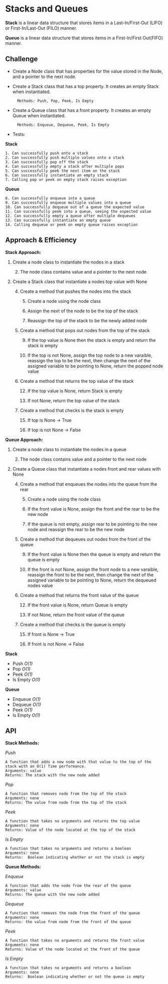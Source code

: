 # Stacks and Queues
**Stack** is a linear data structure that stores items in a Last-In/First-Out (LIFO) or First-In/Last-Out (FILO) manner.

**Queue** is a linear data structure that stores items in a First-In/First Out(FIFO) manner.

## Challenge
- Create a Node class that has properties for the value stored in the Node, and a pointer to the next node.
- Create a Stack class that has a top property. It creates an empty Stack when instantiated.

        Methods: Push, Pop, Peek, Is Empty 

- Create a Queue class that has a front property. It creates an empty Queue when instantiated.

        Methods: Enqueue, Dequeue, Peek, Is Empty

- Tests:

**Stack**

    1. Can successfully push onto a stack
    2. Can successfully push multiple values onto a stack
    3. Can successfully pop off the stack
    4. Can successfully empty a stack after multiple pops
    5. Can successfully peek the next item on the stack
    6. Can successfully instantiate an empty stack
    7. Calling pop or peek on empty stack raises exception

**Queue**

    8. Can successfully enqueue into a queue
    9. Can successfully enqueue multiple values into a queue
    10. Can successfully dequeue out of a queue the expected value
    11. Can successfully peek into a queue, seeing the expected value
    12. Can successfully empty a queue after multiple dequeues
    13. Can successfully instantiate an empty queue
    14. Calling dequeue or peek on empty queue raises exception

## Approach & Efficiency

**Stack Approach:**

1. Create a node class to instantiate the nodes in a stack

    2. The node class contains value and a pointer to the next node

3. Create a Stack class that instantiate a nodes top value with None

    4. Create a method that pushes the nodes into the stack

        5. Create a node using the node class

        6. Assign the next of the node to be the top pf the stack

        7. Reassign the top of the stack to be the newly added node

    8. Create a method that pops out nodes from the top of the stack

        9. If the top value is None then the stack is empty and return the stack is empty

        10. If the top is not None, assign the top node to a new varaible, reassign the top to be the next, then change the next of the assigned variable to be pointing to None, return the popped node value

    11. Create a method that returns the top value of the stack

        12. If the top value is None, return Stack is empty

        13. If not None, return the top value of the stack

    14. Create a method that checks is the stack is empty

        15. If top is None -> True

        16. If top is not None -> False

**Queue Approach:**

1. Create a node class to instantiate the nodes in a queue

    2. The node class contains value and a pointer to the next node

3. Create a Queue class that instantiate a nodes front and rear values with None

    4. Create a method that enqueues the nodes into the queue from the rear

        5. Create a node using the node class

        6. If the front value is None, assign the front and the rear to be the new node

        7. If the queue is not empty, assign rear to be pointing to the new node and reassign the rear to be the new node

    8. Create a method that dequeues out nodes from the front of the queue

        9. If the front value is None then the queue is empty and return the queue is empty
        
        10. If the front is not None, assign the front node to a new varaible, reassign the front to be the next, then change the next of the assigned variable to be pointing to None, return the dequeued nodes value

    11. Create a method that returns the front value of the queue

        12. If the front value is None, return Queue is empty

        13. If not None, return the front value of the queue

    14. Create a method that checks is the queue is empty

        15. If front is None -> True

        16. If front is not None -> False

**Stack**
- Push *O(1)*
- Pop *O(1)*
- Peek *O(1)*
- Is Empty *O(1)*

**Queue**
- Enqueue *O(1)*
- Dequeue *O(1)*
- Peek *O(1)*
- Is Empty *O(1)*

## API

**Stack Methods:**

*Push*

    A function that adds a new node with that value to the top of the stack with an O(1) Time performance.
    Arguments: value
    Returns: The stack with the new node added

*Pop*

    A function that removes node from the top of the stack
    Arguments: none
    Returns: The value from node from the top of the stack

*Peek*

    A function that takes no arguments and returns the top value
    Arguments: none
    Returns: Value of the node located at the top of the stack

*Is Empty*

    A function that takes no arguments and returns a boolean
    Arguments: none
    Returns:  Boolean indicating whether or not the stack is empty


**Queue Methods:**

*Enqueue*

    A function that adds the node from the rear of the queue
    Arguments: value
    Returns: The queue with the new node added

*Dequeue*

    A function that removes the node from the front of the queue
    Arguments: none
    Returns: the value from node from the front of the queue

*Peek*

    A function that takes no arguments and returns the front value
    Arguments: none
    Returns: Value of the node located at the front of the queue

*Is Empty*

    A function that takes no arguments and returns a boolean
    Arguments: none
    Returns:  Boolean indicating whether or not the queue is empty
